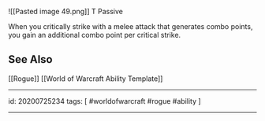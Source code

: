 ![[Pasted image 49.png]]
T Passive

When you critically strike with a melee attack that generates combo points, you gain an additional combo point per critical strike.

## See Also
[[Rogue]]
[[World of Warcraft Ability Template]]

---

id: 20200725234
tags: [ #worldofwarcraft #rogue #ability ]

---